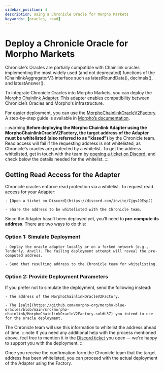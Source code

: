 ```yaml
---
sidebar_position: 4
description: Using a Chronicle Oracle for Morpho Markets
keywords: [oracles, read]
---
```

# Deploy a Chronicle Oracle for Morpho Markets
Chronicle's Oracles are partially compatible with Chainlink oracles implementing the most widely used (and not deprecated) functions of the IChainlinkAggregatorV3 interface such as latestRoundData(), decimals(), and latestAnswer().

To integrate Chronicle Oracles into Morpho Markets, you can deploy the [Morpho Chainlink Adapter](https://github.com/morpho-org/morpho-blue-oracles/blob/main/src/morpho-chainlink/MorphoChainlinkOracleV2.sol). This adapter enables compatibility between Chronicle’s Oracles and Morpho's infrastructure.

For easier deployment, you can use the [MorphoChainlinkOracleV2Factory](https://github.com/morpho-org/morpho-blue-oracles/blob/main/src/morpho-chainlink/MorphoChainlinkOracleV2.sol). A step-by-step guide is available in [Morpho’s documentation](https://docs.morpho.org/curation/tutorials/deploying-oracle/).

:::warning
    **Before deploying the Morpho Chainlink Adapter using the MorphoChainlinkOracleV2Factory, the target address of the Adapter must be whitelisted (also referred to as "kissed")** by the Chronicle team. Read access will fail if the requesting address is not whitelisted, as Chronicle's oracles are protected by a whitelist. To get the address whitelisted, get in touch with the team by [opening a ticket on Discord](https://discord.com/invite/CjgvJ9EspJ), and check below the details needed for the whitelist.
:::
## Getting Read Access for the Adapter

Chronicle oracles enforce read protection via a whitelist. To request read access for your Adapter:

    - [Open a ticket on Discord](https://discord.com/invite/CjgvJ9EspJ)

    - Share the address to be whitelisted with the Chronicle team.

Since the Adapter hasn’t been deployed yet, you’ll need to **pre-compute its address**. There are two ways to do this:

### Option 1: Simulate Deployment

    - Deploy the oracle adapter locally or on a forked network (e.g., Tenderly, Anvil). The failing deployment attempt will reveal the pre-computed address.

    - Send that resulting address to the Chronicle team for whitelisting.

### Option 2: Provide Deployment Parameters

If you prefer not to simulate the deployment, send the following instead:

    - The address of the MorphoChainlinkOracleV2Factory.

    - The [salt](https://github.com/morpho-org/morpho-blue-oracles/blob/main/src/morpho-chainlink/MorphoChainlinkOracleV2Factory.sol#L37) you intend to use for the oracle deployment.

The Chronicle team will use this information to whitelist the address ahead of time.
:::note
If you need any additional help with the process mentioned above, feel free to mention it in the [Discord ticket](https://discord.com/invite/CjgvJ9EspJ) you open — we're happy to support you with the deployment.
:::

Once you receive the confirmation form the Chronicle team that the target address has been whitelisted, you can proceed with the actual deployment of the Adapter using the Factory. 
